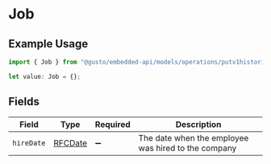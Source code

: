 # Job

## Example Usage

```typescript
import { Job } from "@gusto/embedded-api/models/operations/putv1historicalemployees.js";

let value: Job = {};
```

## Fields

| Field                                               | Type                                                | Required                                            | Description                                         |
| --------------------------------------------------- | --------------------------------------------------- | --------------------------------------------------- | --------------------------------------------------- |
| `hireDate`                                          | [RFCDate](../../types/rfcdate.md)                   | :heavy_minus_sign:                                  | The date when the employee was hired to the company |